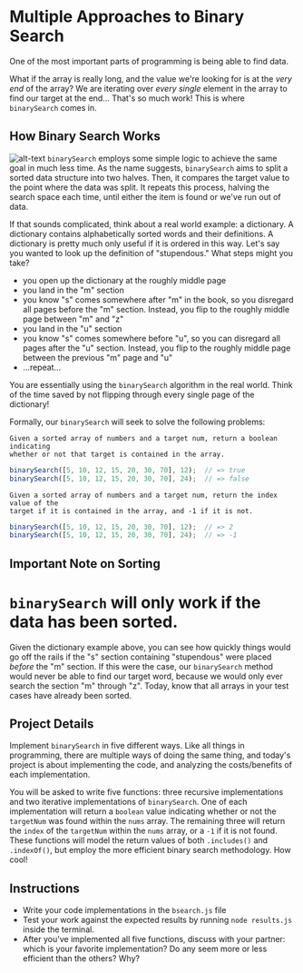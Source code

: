 # Multiple Approaches to Binary Search



One of the most important parts of programming is being able to find data. 



What if the array is really long, and the value we're looking for is at
the *very end* of the array? We are iterating over *every single* element in the
array to find our target at the end... That's so much work! This is where
`binarySearch` comes in.

## How Binary Search Works
![alt-text](https://blog.penjee.com/wp-content/uploads/2015/11/binary-search-tree-sorted-array-animation.gif)
`binarySearch` employs some simple logic to achieve the same goal in much less
time. As the name suggests, `binarySearch` aims to split a sorted data structure
into two halves. Then, it compares the target value to the point where the data
was split. It repeats this process, halving the search space each time, until
either the item is found or we've run out of data.

If that sounds complicated, think about a real world example: a dictionary. A
dictionary contains alphabetically sorted words and their definitions. A
dictionary is pretty much only useful if it is ordered in this way. Let's say
you wanted to look up the definition of "stupendous." What steps might you
take?

* you open up the dictionary at the roughly middle page
* you land in the "m" section
* you know "s" comes somewhere after "m" in the book, so you disregard all pages
  before the "m" section. Instead, you flip to the roughly middle page between
  "m" and "z"
* you land in the "u" section
* you know "s" comes somewhere before "u", so you can disregard all pages after
  the "u" section. Instead, you flip to the roughly middle page between the
  previous "m" page and "u"
* ...repeat...

You are essentially using the `binarySearch` algorithm in the real world. Think
of the time saved by not flipping through every single page of the dictionary!

Formally, our `binarySearch` will seek to solve the following problems:

```plaintext
Given a sorted array of numbers and a target num, return a boolean indicating
whether or not that target is contained in the array.
```

```js
binarySearch([5, 10, 12, 15, 20, 30, 70], 12);  // => true
binarySearch([5, 10, 12, 15, 20, 30, 70], 24);  // => false
```

```plaintext
Given a sorted array of numbers and a target num, return the index value of the
target if it is contained in the array, and -1 if it is not.
```

```js
binarySearch([5, 10, 12, 15, 20, 30, 70], 12);  // => 2
binarySearch([5, 10, 12, 15, 20, 30, 70], 24);  // => -1
```

## Important Note on Sorting

# `binarySearch` will **only work if the data has been sorted**.

Given the dictionary example above, you can
see how quickly things would go off the rails if the "s" section containing
"stupendous" were placed *before* the "m" section. If this were the case, our
`binarySearch` method would never be able to find our target word, because we
would only ever search the section "m" through "z". Today, know that all arrays
in your test cases have already been sorted.

## Project Details

Implement `binarySearch` in five different ways.
Like all things in programming, there are multiple ways of doing the same thing,
and today's project is about implementing the code, and analyzing the
costs/benefits of each implementation.

You will be asked to write five functions: three recursive implementations and
two iterative implementations of `binarySearch`. One of each implementation will
return a `boolean` value indicating whether or not the `targetNum` was found
within the `nums` array. The remaining three will return the `index` of the
`targetNum` within the `nums` array, or a `-1` if it is not found. These
functions will model the return values of both `.includes()` and `.indexOf()`,
but employ the more efficient binary search methodology. How cool!

## Instructions

* Write your code implementations in the `bsearch.js` file
* Test your work against the expected results by running `node results.js`
  inside the terminal.
* After you've implemented all five functions, discuss with your partner: which
  is your favorite implementation? Do any seem more or less efficient than the
  others? Why?




